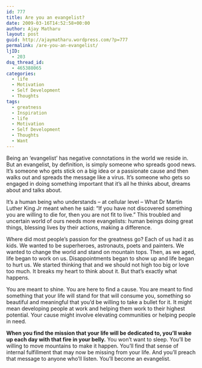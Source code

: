 ```yaml
---
id: 777
title: Are you an evangelist?
date: 2009-03-16T14:52:58+00:00
author: Ajay Matharu
layout: post
guid: http://ajaymatharu.wordpress.com/?p=777
permalink: /are-you-an-evangelist/
ljID:
  - 203
dsq_thread_id:
  - 465388065
categories:
  - life
  - Motivation
  - Self Development
  - Thoughts
tags:
  - greatness
  - Inspiration
  - life
  - Motivation
  - Self Development
  - Thoughts
  - Want
---
```

Being an &#8216;evangelist&#8217; has negative connotations in the world we reside in. But an evangelist, by definition, is simply someone who spreads good news. It&#8217;s someone who gets stick on a big idea or a passionate cause and then walks out and spreads the message like a virus. It&#8217;s someone who gets so engaged in doing something important that it&#8217;s all he thinks about, dreams about and talks about.

It&#8217;s a human being who understands &#8211; at cellular level &#8211; What Dr Martin Luther King Jr meant when he said: &#8220;If you have not discovered something you are willing to die for, then you are not fit to live.&#8221; This troubled and uncertain world of ours needs more evangelists: human beings doing great things, blessing lives by their actions, making a difference.

Where did most people&#8217;s passion for the greatness go? Each of us had it as kids. We wanted to be superheroes, astronauts, poets and painters. We wanted to change the world and stand on mountain tops. Then, as we aged, life began to work on us. Disappointments began to show up and life began to hurt us. We started thinking that and we should not high too big or love too much. It breaks my heart to think about it. But that&#8217;s exactly what happens.

You are meant to shine. You are here to find a cause. You are meant to find something that your life will stand for that will consume you, something so beautiful and meaningful that you&#8217;d be willing to take a bullet for it. It might mean developing people at work and helping them work to their highest potential. Your cause might involve elevating communities or helping people in need.

**When you find the mission that your life will be dedicated to, you&#8217;ll wake up each day with that fire in your belly.** You won&#8217;t want to sleep. You&#8217;ll be willing to move mountains to make it happen. You&#8217;ll find that sense of internal fulfillment that may now be missing from your life. And you&#8217;ll preach that message to anyone who&#8217;ll listen. You&#8217;ll become an evangelist.